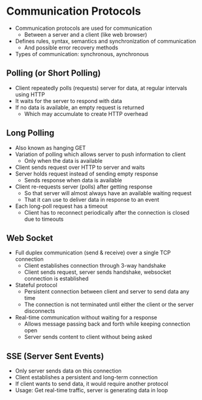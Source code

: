 # Communication Protocols
- Communication protocols are used for communication
    - Between a server and a client (like web browser)
- Defines rules, syntax, semantics and synchronization of communication
    - And possible error recovery methods
- Types of communication: synchronous, aynchronous

## Polling (or Short Polling)
- Client repeatedly polls (requests) server for data, at regular intervals using HTTP
- It waits for the server to respond with data
- If no data is available, an empty request is returned
    - Which may accumulate to create HTTP overhead

## Long Polling
- Also known as hanging GET
- Variation of polling which allows server to push information to client
    - Only when the data is available
- Client sends request over HTTP to server and waits
- Server holds request instead of sending empty response
    - Sends response when data is available
- Client re-requests server (polls) after getting response
    - So that server will almost always have an available waiting request
    - That it can use to deliver data in response to an event
- Each long-poll request has a timeout
    - Client has to reconnect periodically after the connection is closed due to timeouts

## Web Socket
- Full duplex communication (send & receive) over a single TCP connection
    - Client establishes connection through 3-way handshake
    - Client sends request, server sends handshake, websocket connection is established
- Stateful protocol
    - Persistent connection between client and server to send data any time
    - The connection is not terminated until either the client or the server disconnects
- Real-time communication without waiting for a response
    - Allows message passing back and forth while keeping connection open
    - Server sends content to client without being asked

## SSE (Server Sent Events)
- Only server sends data on this connection
- Client establishes a persistent and long-term connection
- If client wants to send data, it would require another protocol
- Usage: Get real-time traffic, server is generating data in loop
